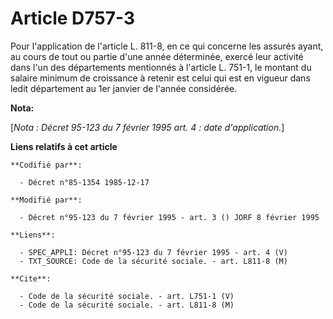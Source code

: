 # Article D757-3

Pour l'application de l'article L. 811-8, en ce qui concerne les assurés ayant, au cours de tout ou partie d'une année
déterminée, exercé leur activité dans l'un des départements mentionnés à l'article L. 751-1, le montant du salaire minimum de
croissance à retenir est celui qui est en vigueur dans ledit département au 1er janvier de l'année considérée.

**Nota:**

[*Nota : Décret 95-123 du 7 février 1995 art. 4 : date d'application.*]

**Liens relatifs à cet article**

	**Codifié par**:

	  - Décret n°85-1354 1985-12-17

	**Modifié par**:

	  - Décret n°95-123 du 7 février 1995 - art. 3 () JORF 8 février 1995

	**Liens**:

	  - SPEC_APPLI: Décret n°95-123 du 7 février 1995 - art. 4 (V)
	  - TXT_SOURCE: Code de la sécurité sociale. - art. L811-8 (M)

	**Cite**:

	  - Code de la sécurité sociale. - art. L751-1 (V)
	  - Code de la sécurité sociale. - art. L811-8 (M)
